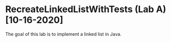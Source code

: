# RecreateLinkedListWithTests (Lab A) [10-16-2020]

The goal of this lab is to implement a linked list in Java. 